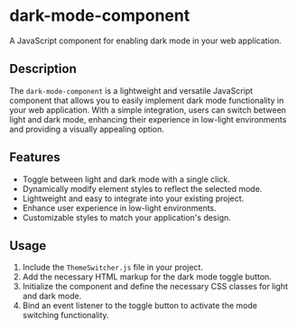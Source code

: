 # dark-mode-component

A JavaScript component for enabling dark mode in your web application.

## Description

The `dark-mode-component` is a lightweight and versatile JavaScript component that allows you to easily implement dark mode functionality in your web application. With a simple integration, users can switch between light and dark mode, enhancing their experience in low-light environments and providing a visually appealing option.

## Features

- Toggle between light and dark mode with a single click.
- Dynamically modify element styles to reflect the selected mode.
- Lightweight and easy to integrate into your existing project.
- Enhance user experience in low-light environments.
- Customizable styles to match your application's design.

## Usage

1. Include the `ThemeSwitcher.js` file in your project.
2. Add the necessary HTML markup for the dark mode toggle button.
3. Initialize the component and define the necessary CSS classes for light and dark mode.
4. Bind an event listener to the toggle button to activate the mode switching functionality.
